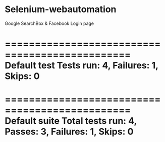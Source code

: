 # Selenium-webautomation


Google SearchBox & Facebook Login page




===============================================
Default test
Tests run: 4, Failures: 1, Skips: 0
===============================================


===============================================
Default suite
Total tests run: 4, Passes: 3, Failures: 1, Skips: 0
===============================================
